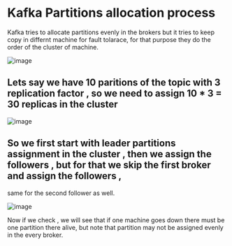 # Kafka Partitions allocation process

Kafka tries to allocate partitions evenly in the brokers but it tries to keep copy in differnt
machine for fault tolarace, for that purpose they do the order of the cluster of machine.

![image](https://github.com/Jewel73/kafka-notes/assets/46159821/0ebc4463-96cb-4b62-a421-b32863c34fd8)

## Lets say we have 10 paritions of the topic with 3 replication factor , so we need to assign 10 * 3 = 30 replicas in the cluster

![image](https://github.com/Jewel73/kafka-notes/assets/46159821/1bfaa377-c38d-457a-acc7-d5a7e9ea64a9)

## So we first start with leader partitions assignment in the cluster , then we assign the followers , but for that we skip the first broker and assign the followers ,
same for the second follower as well.

![image](https://github.com/Jewel73/kafka-notes/assets/46159821/fa298a32-a576-4148-9f0b-181c9c155fad)



Now if we check , we will see that if one machine goes down there must be one partition there alive, but note that
partition may not be assigned evenly in the every broker.
